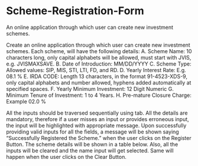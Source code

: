 # Scheme-Registration-Form
An online application through which user can create new investment schemes.

Create an online application through which user can create new investment schemes. Each scheme, will have the following details:
A.	Scheme Name: 10 characters long, only capital alphabets will be allowed, must start with JVIS, e.g. JVISMAXSAVE.
B.	Date of Introduction: MM/DD/YYYY
C.	Scheme Type: Allowed values: SIP, MIS, STI, LTI, FD, and RD.
D.	Yearly Interest Rate: E.g. 08.1 %
E.	IRDA CODE: Length 13 characters, in the format 91-4523-XDS-9, only capital alphabets and number allowed, hyphens added automatically at specified spaces.
F.	Yearly Minimum Investment: 12 Digit Numeric
G.	Minimum Tenure of Investment: 1 to 4 Years.
H.	Pre-mature Closure Charge: Example 02.0 %


All the inputs should be traversed sequentially using tab. All the details are mandatory, therefore if a user misses an input or provides erroneous input, the input will be highlighted with appropriate message. Upon successfully providing valid inputs for all the fields, a message will be shown saying “Successfully Registered the Scheme.” when the user clicks on the Register Button. The scheme details will be shown in a table below. Also, all the inputs will be cleared and the name input will get selected. Same will happen when the user clicks on the Clear Button.
